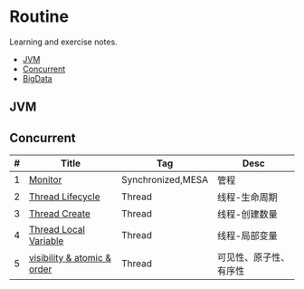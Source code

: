 # Routine
Learning and exercise notes.

- [JVM](#JVM)
- [Concurrent](#Concurrent)
- [BigData](#BigData)

## JVM

## Concurrent

| #   | Title                            | Tag               | Desc                   |
| --- | -------------------------------- | ----------------- | ---------------------- |
| 1   | [Monitor][1]                     | Synchronized,MESA | 管程                    |
| 2   | [Thread Lifecycle][2]            | Thread            | 线程-生命周期            |
| 3   | [Thread Create][3]               | Thread            | 线程-创建数量            |
| 4   | [Thread Local Variable][4]       | Thread            | 线程-局部变量            |
| 5   | [visibility & atomic & order][5] | Thread            | 可见性、原子性、有序性     |


[1]: https://github.com/mantoudev/routine/tree/master/concurrent/monitor
[2]: https://github.com/mantoudev/routine/tree/master/concurrent/thread-lifecycle
[3]: https://github.com/mantoudev/routine/tree/master/concurrent/thread-create
[4]: https://github.com/mantoudev/routine/tree/master/concurrent/thread-localVariable
[5]: https://github.com/mantoudev/routine/tree/master/concurrent/01-visibility%20%26%20atomic%20%26%20order
